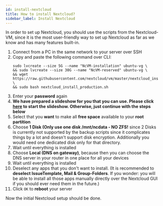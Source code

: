 ```yaml
---
id: install-nextcloud
title: How to install Nextcloud?
sidebar_label: Install Nextcloud
---
```


In order to set up Nextcloud, you should use the scripts from the Nextcloud-VM, since it is the most user-friendly way to set up Nextcloud as far as we know and has many features built-in.

1. Connect from a PC in the same network to your server over SSH
1. Copy and paste the following command over CLI:
    <!-- Would be cooler if "NcVM-installation" would be a snapshot but then lvexpand doesn't work anymore. -->
    ```shell
    sudo lvcreate --size 5G --name "NcVM-installation" ubuntu-vg \
    && sudo lvcreate --size 30G --name "NcVM-reserved" ubuntu-vg \
    && wget https://raw.githubusercontent.com/nextcloud/vm/master/nextcloud_install_production.sh \
    && sudo bash nextcloud_install_production.sh
    ```
1. Enter your **password** again
1. **We have prepared a slideshow for you that you can use. Please click [here](https://szaimen.github.io/Nextcloud-NAS-Guide/nextcloud-installation) to start the slideshow. Otherwise, just continue with the steps below**
1. Select that you **want** to make all **free space** available to your **root partition**
1. Choose **1 Disk (Only use one disk /mnt/ncdata - NO ZFS!** since 2 Disks is currently not supported by the backup scripts since it complicates things by a lot and doesn't support disk encryption. Additionally you would need one dedicated disk only for that directory.
1. Wait until everything is installed
1. Choose **Local (DNS on gateway)**, because then you can choose the DNS server in your router in one place for all your devices
1. Wait until everything is installed
1. Deselect any apps that you don't want to install. (It is recommended to **deselect IssueTemplate, Mail & Group-Folders**. If you wonder: you will be able to install all those apps manually directly over the Nextcloud GUI if you should ever need them in the future.)
1. Click `OK` to **reboot** your server

Now the initial Nextcloud setup should be done.